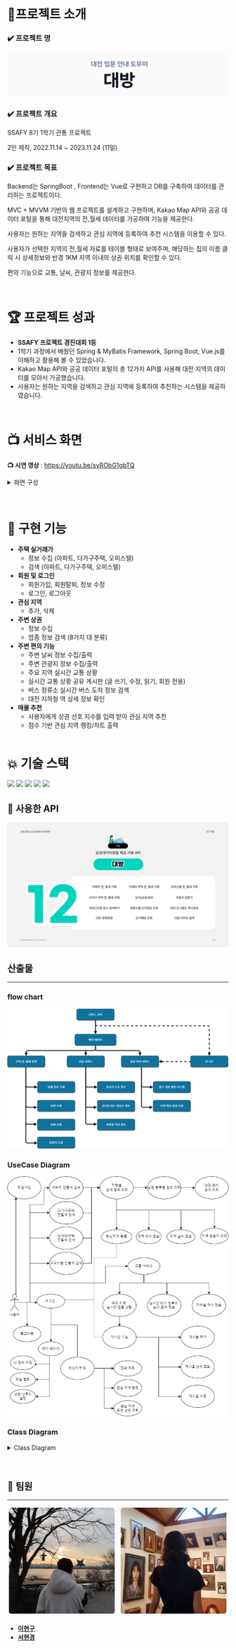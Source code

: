 # 🚩프로젝트 소개

### ✔️ **프로젝트 명**

![Title](/Images/banner.png)

### ✔️ **프로젝트 개요**

SSAFY 8기 1학기 관통 프로젝트

2인 제작, 2022.11.14 ~ 2023.11.24 (11일)

### ✔️ **프로젝트 목표**

Backend는 SpringBoot , Frontend는 Vue로 구현하고 DB를 구축하여 데이터를 관리하는 프로젝트이다.

MVC + MVVM 기반의 웹 프로젝트를 설계하고 구현하며, Kakao Map API와 공공 데이터 포털을 통해 대전지역의 전,월세 데이터를 가공하여 기능을 제공한다.

사용자는 원하는 지역을 검색하고 관심 지역에 등록하여 추천 시스템을 이용할 수 있다.

사용자가 선택한 지역의 전,월세 자료를 테이블 형태로 보여주며, 해당하는 집의 이름 클릭 시 상세정보와 반경 1KM 지역 이내의 상권 위치를 확인할 수 있다.

편의 기능으로 교통, 날씨, 관광지 정보를 제공한다.

<br/>

# 🏆 프로젝트 성과

- **SSAFY 프로젝트 경진대회 1등**
- 1학기 과정에서 배웠던 Spring & MyBatis Framework, Spring Boot, Vue.js를 이해하고 활용해 볼 수 있었습니다.
- Kakao Map API와 공공 데이터 포털의 총 12가지 API를 사용해 대전 지역의 데이터를 모아서 가공했습니다.
- 사용자는 원하는 지역을 검색하고 관심 지역에 등록하여 추천하는 시스템을 제공하였습니다.

<br/>

# 📺 서비스 화면

**📺 시연 영상** : https://youtu.be/syRObG1gbTQ

<details>
<summary>화면 구성</summary>
<div markdown="1">

## [ 0. 메인 ]

![main-full.png](/Images/main-full.png)

- **기능 설명**
  페이지 첫 실행시 보여지는 화면으로 인사말, 서비스소개, 공공데이터, 팀원 소개로 이루어져있다.

## [ 1. 전,월세 실거래 조회]

![apt-search-keyword.png](/Images/search/apt-search-keyword.png)

![apt-search-1.png](/Images/search/apt-search-1.png)

![apt-search-2.png](/Images/search/apt-search-2.png)

로그인 하면 대전 지역 전,월세 실거래 조회 화면으로 넘어간다.
타입, 구 , 연 , 월을 선택하면 해당하는 지역의 다음 selectbox가 표시된다.
검색을 누르면 해당하는 지역의 전,월세 실거래 데이터가 조회된다.

## [ 2. 해당 주거형태의 이미지 불러오기 기능 ]

![apt-search-3.png](/Images/search/apt-search-3.png)

전월세 데이터를 조회한 후 해당 데이터를 클릭 시 상세정보가 출력되며 카카오 이미지 검색 api를 이용하여
정확도 순으로 첫 번째에 있는 이미지를 가져온다.

## [ 3. 카카오맵에서 매물 위치 및 상세 정보 조회 ]

![detail-full.png](/Images/near/detail-full.png)
![detail-near-button.png](/Images/near/detail-near-button.png)
![detail-near-list-1.png](/Images/near/detail-near-list-1.png)
![detail-near-list-2.png](/Images/near/detail-near-list-2.png)

원하는 매물의 상세정보 페이지로 이동하여 카카오지도 위에서 매물 위치를 시각적으로 확인할 수 있다.
상권 버튼을 눌러 사용자가 원하는 키워드 버튼을 클릭하면 해당 키워드에 맞는 상권 정보를 조회 가능하다. 각 상권 버튼을 누르면 상세정보가 보이며, 지도에서 인포윈도우로 정확한 위치를 파악할 수 있다. 상권 목록은 [접기]나 [상권모양버튼]으로 언제든 닫거나 열 수 있다.

## [ 4. 실시간 날씨 예보 조회 ]

![detail-near-weather.png](/Images/near/detail-near-weather.png)

중앙 상단의 날씨 버튼을 누르면 현재 페이지의 매물 위치 정보를 토대로 약 하루동안 날씨 예보를 시각적 아이콘으로 파악할 수 있다.

## [ 5. 주변 관광 정보 조회 ]

![detail-near-tour-1.png](/Images/near/detail-near-tour-1.png)
![detail-near-tour-2.png](/Images/near/detail-near-tour-2.png)

중앙 상단의 관광지 버튼을 누르면 현재 페이지의 매물 위치 정보를 토대로 동일한 구군 지역의 관광지를 리스트 형태로 보여준다. 각 항목을 클릭하면 우측 화면에서 관련 상세 정보를 조회할 수 있다.

## [ 6. 교통 상황 조회]

![traffic-road.png](/Images/traffic/traffic-road.png)

교통상황 버튼을 클릭하면 해당 페이지로 넘어간다.
랜드마크 버튼을 클릭하면 해당 지역의 실시간 교통 상황을 보여준다.

## [ 7. 교통 상황 공유 게시판 ]

![traffic-road-board.png](/Images/traffic/traffic-road-board.png)
![traffic-road-board-success.png](/Images/traffic/traffic-road-board-success.png)
![traffic-road-board-write.png](/Images/traffic/traffic-road-board-write.png)
![traffic-road-board-write-after-modifyable.png](/Images/traffic/traffic-road-board-write-after-modifyable.png)

랜드마크의 게시글 버튼을 클릭하면 오른쪽에 사이드바와 함께 해당하는 지역의 게시글 목록을 출력한다.
각 게시판 별로 유저는 CRUD 기능을 이용할 수 있고 게시글을 클릭하면 내용이 출력된다.
작성일시가 함께 출력되므로 실시간으로 교통 정보를 공유할 수 있다.

## [ 8. 실시간 버스정류소 조회 ]

![traffic-road-bus.png](/Images/traffic/traffic-road-bus.png)
![traffic-road-bus-search.png](/Images/traffic/traffic-road-bus-search.png)
![traffic-road-bus-detail.png](/Images/traffic/traffic-road-bus-detail.png)
대전광역시 3072개의 정류소 정보를 슬라이드쇼 형태로 조회할 수 있다.
우측 상단의 검색창을 통해 원하는 키워드의 정류소만 모아서 볼 수 있다.
원하는 정류소를 클릭하면 상세 정보를 모달창으로 확인할 수 있다.

## [ 9. 지하철 역사 정보 조회 ]

![traffic-subway.png](/Images/traffic/traffic-subway.png)

![traffic-subway-detail.png](/Images/traffic/traffic-subway-detail.png)

대전시의 모든 도시철도 역사정보를 슬라이드쇼 형태로 확인할 수 있다.
원하는 역을 클릭하면 모달창으로 상세정보를 조회 가능하다.

## [ 10. 관심지역 설정 ]

![wish-add-1.png](/Images/wish/wish-add-1.png)
![wish-add-2.png](/Images/wish/wish-add-2.png)
![wish-add-3.png](/Images/wish/wish-add-3.png)

로그인을 하면 3번의 페이지에서 하트 버튼이 보인다. 빈 하트를 누르면 관심지역에 추가되고, 하트가 채워진다. 반대로 채워진 하트를 누르면 관심지역에서 삭제되고 하트가 비게 된다.
해당 내역은 11번 관심지역 랭킹에서 상세하게 확인할 수 있다.

## [ 11. 관심지역 랭킹과 주변 상권 리스트 ]

![wishrank-1.png](/Images/wish/wishrank-1.png)
![wishrank-2.png](/Images/wish/wishrank-2.png)

사용자가 설정한 상권 선호도 점수를 바탕으로 점수화하여 시상대와 차트 형태로 표현했다.
( = 선호상권 유/무 + 반경500m 해당 상권 개수)
1~3위 매물은 해당 정보를 클릭하면 주변 상권 목록을 키워드 별로 모아서 볼 수 있다.

## [ 12. 로그인/로그아웃/회원가입/회원탈퇴/마이페이지/정보수정 ]

![login-before.png](/Images/member/login-before.png)
![login-after.png](/Images/member/login-after.png)
![modify-1.png](/Images/member/modify-1.png)
![modify-alert-fail.png](/Images/member/modify-alert-fail.png)
![modify-alert-success.png](/Images/member/modify-alert-success.png)
![regist-alert-fail.png](/Images/member/regist-alert-fail.png)
![regist-alert-success.png](/Images/member/regist-alert-success.png)

jwt 토큰 방식으로 로그인하여 안정성을 비교적 높였다.
![login-refreshToken.png](/Images/member/login-refreshToken.png)
회원가입은 전용 페이지에서, 정보 수정과 회원 탈퇴는 마이페이지에서 가능하다.
![wishscore-modify.png](/Images/wish/wishscore-modify.png)
![wishscore-modify-after.png](/Images/wish/wishscore-modify-after.png)
![wishscore-modify-success.png](/Images/wish/wishscore-modify-success.png)
마이페이지 내에 있는 상권 선호도 정보를 통해 사용자가 점수를 커스터마이징 할 수 있다.

</div>
</details>

<br/>
<br/>

# 🔧 구현 기능

- **주택 실거래가**
  - 정보 수집 (아파트, 다가구주택, 오피스텔)
  - 검색 (아파트, 다가구주택, 오피스텔)
- **회원 및 로그인**
  - 회원가입, 회원탈퇴, 정보 수정
  - 로그인, 로그아웃
- **관심 지역**
  - 추가, 삭제
- **주변 상권**
  - 정보 수집
  - 업종 정보 검색 (8가지 대 분류)
- **주변 편의 기능**
  - 주변 날씨 정보 수집/출력
  - 주변 관광지 정보 수집/출력
  - 주요 지역 실시간 교통 상황
  - 실시간 교통 상황 공유 게시판 (글 쓰기, 수정, 읽기, 회원 전용)
  - 버스 정류소 실시간 버스 도착 정보 검색
  - 대전 지하철 역 상세 정보 확인
- **매물 추천**
  - 사용자에게 상권 선호 지수를 입력 받아 관심 지역 추천
  - 점수 기반 관심 지역 랭킹/차트 출력
    <br/>
    <br/>

# 💥 기술 스택

<img src="https://img.shields.io/badge/Springboot-6DB33F?style=for-the-badge&logo=Springboot&logoColor=white"> 
<img src="https://img.shields.io/badge/Vue-4FC08D?style=for-the-badge&logo=Vue.js&logoColor=white">
<img src="https://img.shields.io/badge/javascript-F7DF1E?style=for-the-badge&logo=javascript&logoColor=black"> 
<img src="https://img.shields.io/badge/mysql-4479A1?style=for-the-badge&logo=mysql&logoColor=white"> 
<img src="https://img.shields.io/badge/apachetomcat-F8DC75?style=for-the-badge&logo=apachetomcat&logoColor=black">

## 📡 사용한 API

![pppt6.PNG](/Images/ppt6.PNG)

## 산출물

---

### flow chart

![flowchart.png](/Images/flowchart.png)

### UseCase Diagram

![usecase.png](/Images/usecase.png)

### Class Diagram

<details>
<summary>Class Diagram</summary>
<div markdown="1">

### Member

![member.PNG](/Images/class_diagram/member.png)

### Board

![board.PNG](/Images/class_diagram/board.png)

### Traffic

![traffic.PNG](/Images/class_diagram/traffic.png)

### Wish

![wish.PNG](/Images/class_diagram/wish.png)

### Config

![config_cd.PNG](/Images/class_diagram/config_cd.png)

### Interceptor

![interceptor_cd.PNG](/Images/class_diagram/interceptor_cd.png)

### Exception

![exception_cd.PNG](/Images/class_diagram/exception_cd.png)

</div>
</details>

<br/>
<br/>

## 👏 팀원

---

![team.png](/Images/team.png)

- **[이현구](https://github.com/Leeh9)**
- **[서현경](https://github.com/nanalyee)**
